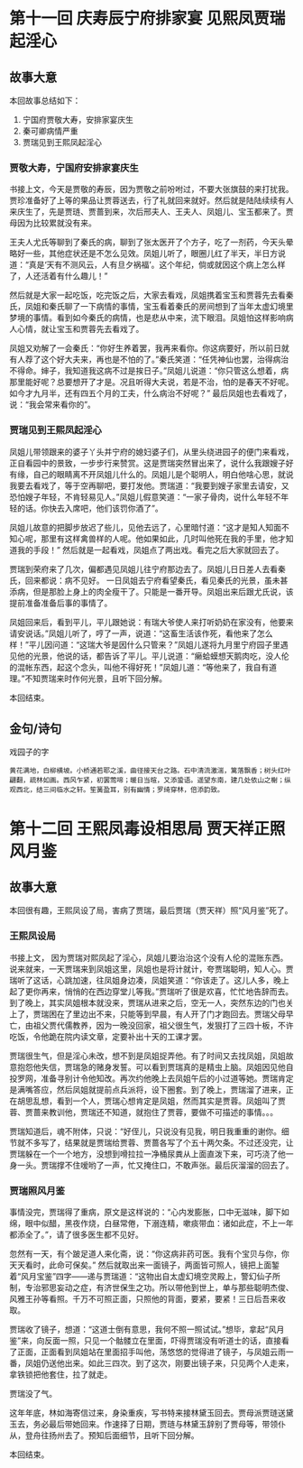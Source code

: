 # 第十一回 庆寿辰宁府排家宴 见熙凤贾瑞起淫心

## 故事大意

本回故事总结如下：

1. 宁国府贾敬大寿，安排家宴庆生
2. 秦可卿病情严重
3. 贾瑞见到王熙凤起淫心

### 贾敬大寿，宁国府安排家宴庆生

书接上文，今天是贾敬的寿辰，因为贾敬之前吩咐过，不要大张旗鼓的来打扰我。贾珍准备好了上等的果品让贾蓉送去，行了礼就回来就好。然后就是陆陆续续有人来庆生了，先是贾琏、贾蔷到来，次后邢夫人、王夫人、凤姐儿、宝玉都来了。贾母因为比较累就没有来。

王夫人尤氏等聊到了秦氏的病，聊到了张太医开了个方子，吃了一剂药，今天头晕略好一些，其他症状还是不怎么见效。凤姐儿听了，眼圈儿红了半天，半日方说道：“真是‘天有不测风云，人有旦夕祸福’。这个年纪，倘或就因这个病上怎么样了，人还活着有什么趣儿！”

然后就是大家一起吃饭，吃完饭之后，大家去看戏，凤姐携着宝玉和贾蓉先去看秦氏，凤姐和秦氏聊了一下病情的事情，宝玉看着秦氏的房间想到了当年太虚幻境里梦境的事情。看到如今秦氏的病情，也是悲从中来，流下眼泪。凤姐怕这样影响病人心情，就让宝玉和贾蓉先去看戏了。

凤姐又劝解了一会秦氏：“你好生养着罢，我再来看你。你这病要好，所以前日就有人荐了这个好大夫来，再也是不怕的了。”秦氏笑道：“任凭神仙也罢，治得病治不得命。婶子，我知道我这病不过是挨日子。”凤姐儿说道：“你只管这么想着，病那里能好呢？总要想开了才是。况且听得大夫说，若是不治，怕的是春天不好呢。如今才九月半，还有四五个月的工夫，什么病治不好呢？” 最后凤姐也去看戏了，说：“我会常来看你的”。

### 贾瑞见到王熙凤起淫心

凤姐儿带领跟来的婆子丫头并宁府的媳妇婆子们，从里头绕进园子的便门来看戏，正自看园中的景致，一步步行来赞赏。这是贾瑞突然冒出来了，说什么我跟嫂子好有缘，自己的眼睛离不开凤姐儿什么的。凤姐儿是个聪明人，明白他啥心思，就说我要去看戏了，等于空再聊吧，要打发他。贾瑞道：“我要到嫂子家里去请安，又恐怕嫂子年轻，不肯轻易见人。”凤姐儿假意笑道：“一家子骨肉，说什么年轻不年轻的话。你快去入席吧，他们该罚你酒了”。

凤姐儿故意的把脚步放迟了些儿，见他去远了，心里暗忖道：“这才是知人知面不知心呢，那里有这样禽兽样的人呢。他如果如此，几时叫他死在我的手里，他才知道我的手段！” 然后就是一起看戏，凤姐点了两出戏。看完之后大家就回去了。

贾瑞到荣府来了几次，偏都遇见凤姐儿往宁府那边去了。凤姐儿日日差人去看秦氏，回来都说：病不见好。 一日凤姐去宁府看望秦氏，看见秦氏的光景，虽未甚添病，但是那脸上身上的肉全瘦干了。只能是一番开导。凤姐出来后跟尤氏说，该提前准备准备后事的事情了。

凤姐回来后，看到平儿，平儿跟她说：有瑞大爷使人来打听奶奶在家没有，他要来请安说话。”凤姐儿听了，哼了一声，说道：“这畜生活该作死，看他来了怎么样！”平儿因问道：“这瑞大爷是因什么只管来？”凤姐儿遂将九月里宁府园子里遇见他的光景，他说的话，都告诉了平儿。平儿说道：“癞蛤蟆想天鹅肉吃，没人伦的混帐东西，起这个念头，叫他不得好死！”凤姐儿道：“等他来了，我自有道理。”不知贾瑞来时作何光景，且听下回分解。

本回结束。

## 金句/诗句

戏园子的字

```shell
黄花满地，白柳横坡。小桥通若耶之溪，曲径接天台之路。石中清流激湍，篱落飘香；树头红叶翩翻，疏林如画。西风乍紧，初罢莺啼；暖日当暄，又添蛩语。遥望东南，建几处依山之榭；纵观西北，结三间临水之轩。笙簧盈耳，别有幽情；罗绮穿林，倍添韵致。
```

# 第十二回 王熙凤毒设相思局 贾天祥正照风月鉴

## 故事大意

本回很有趣，王熙凤设了局，害病了贾瑞，最后贾瑞（贾天祥）照“风月鉴”死了。

### 王熙凤设局

书接上文， 因为贾瑞对熙凤起了淫心，凤姐儿要治治这个没有人伦的混账东西。说来就来，一天贾瑞来到凤姐这里，凤姐也是将计就计，夸贾瑞聪明，知人心。贾瑞听了这话，心跳加速，往凤姐身边凑，凤姐笑道：“你该走了。这儿人多，晚上起了更你再来，悄悄的在西边穿堂儿等我。”贾瑞听了很是欢喜，忙忙地告辞而去。到了晚上，其实凤姐根本就没来，贾瑞从进来之后，空无一人，突然东边的门也关上了，贾瑞困在了里边出不来，只能等到早晨，有人开了门才跑回去。贾瑞父母早亡，由祖父贾代儒教养，因为一晚没回家，祖父很生气，发狠打了三四十板，不许吃饭，令他跪在院内读文章，定要补出十天的工课才罢。

贾瑞很生气，但是淫心未改，想不到是凤姐捉弄他。有了时间又去找凤姐，凤姐故意抱怨他失信，贾瑞急的赌身发誓。可以看到贾瑞真的是精虫上脑。凤姐因见他自投罗网，准备寻别计令他知改。再次约他晚上去凤姐午后的小过道等她。贾瑞肯定是满嘴答应，然后凤姐就提前点兵派将，设下圈套。到了晚上，贾瑞溜了进来，正在胡思乱想，看到一个人，贾瑞心想肯定是凤姐，然而其实是贾蓉。凤姐叫了贾蓉、贾蔷来教训他，贾瑞还不知道，就抱住了贾蓉，要做不可描述的事情。。。

贾瑞知道后，魂不附体，只说：“好侄儿，只说没有见我，明日我重重的谢你。细节就不多写了，结果就是贾瑞给贾蓉、贾蔷各写了个五十两欠条。不过还没完，让贾瑞躲在一个一个地方，没想到嗗拉拉一净桶尿粪从上面直泼下来，可巧浇了他一身一头。贾瑞撑不住嗳哟了一声，忙又掩住口，不敢声张。最后灰溜溜的回去了。

### 贾瑞照风月鉴

事情没完，贾瑞得了重病，原文是这样说的：“心内发膨胀，口中无滋味，脚下如绵，眼中似醋，黑夜作烧，白昼常倦，下溺连精，嗽痰带血：诸如此症，不上一年都添全了。”，请了很多医生都不见好。

忽然有一天，有个跛足道人来化斋，说：“你这病非药可医。我有个宝贝与你，你天天看时，此命可保矣。” 然后就取出来一面镜子，两面皆可照人，镜把上面錾着“风月宝鉴”四字——递与贾瑞道：“这物出自太虚幻境空灵殿上，警幻仙子所制，专治邪思妄动之症，有济世保生之功。所以带他到世上，单与那些聪明杰俊、风雅王孙等看照。千万不可照正面，只照他的背面，要紧，要紧！三日后吾来收取。

贾瑞收了镜子，想道：“这道士倒有意思，我何不照一照试试。”想毕，拿起“风月鉴”来，向反面一照，只见一个骷髅立在里面，吓得贾瑞没有听道士的话，直接看了正面，正面看到凤姐站在里面招手叫他，荡悠悠的觉得进了镜子，与凤姐云雨一番，凤姐仍送他出来。如此三四次。到了这次，刚要出镜子来，只见两个人走来，拿铁锁把他套住，拉了就走。

贾瑞没了气。

这年年底，林如海寄信过来，身染重疾，写书特来接林黛玉回去。贾母派贾琏送黛玉去，务必最后带她回来。作速择了日期，贾琏与林黛玉辞别了贾母等，带领仆从，登舟往扬州去了。预知后面细节，且听下回分解。

本回结束。
